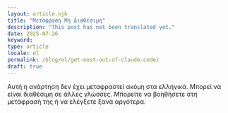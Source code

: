 ```yaml
---
layout: article.njk
title: "Μετάφραση Μη Διαθέσιμη"
description: "This post has not been translated yet."
date: 2025-07-26
keyword: 
type: article
locale: el
permalink: /blog/el/get-most-out-of-claude-code/
draft: true
---
```


Αυτή η ανάρτηση δεν έχει μεταφραστεί ακόμη στα ελληνικά. Μπορεί να είναι διαθέσιμη σε άλλες γλώσσες. Μπορείτε να βοηθήσετε στη μετάφρασή της ή να ελέγξετε ξανά αργότερα.
